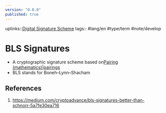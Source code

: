 ```yaml
---
version: "0.0.0"
published: true
---
```

uplinks::[Digital Signature Scheme](./Digital%20Signatur%20Scheme.md)
tags:: #lang/en #type/term #note/develop 
# BLS Signatures
- A cryptographic signature scheme based on[Pairing (mathematics)|pairings](./Pairing%20(mathematics)|pairings.md)
- BLS stands for Boneh–Lynn–Shacham
## References
1. https://medium.com/cryptoadvance/bls-signatures-better-than-schnorr-5a7fe30ea716

